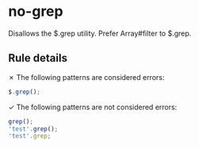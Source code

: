 # no-grep

Disallows the $.grep utility. Prefer Array#filter to $.grep.

## Rule details

✗ The following patterns are considered errors:
```js
$.grep();
```

✓ The following patterns are not considered errors:
```js
grep();
'test'.grep();
'test'.grep;
```
